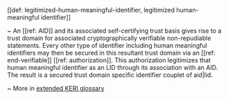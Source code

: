 [[def: legitimized-human-meaningful-identifier, legitimized human-meaningful identifier]]

~ An [[ref: AID]] and its associated self-certifying trust basis gives rise to a trust domain for associated cryptographically verifiable non-repudiable statements. Every other type of identifier including human meaningful identifiers may then be secured in this resultant trust domain via an [[ref: end-verifiable]] [[ref: authorization]]. This authorization legitimizes that human meaningful identifier as an LID through its association with an AID. The result is a secured trust domain specific identifier couplet of aid|lid.

~ More in <a href="https://weboftrust.github.io/WOT-terms/docs/glossary/legitimized-human-meaningful-identifier">extended KERI glossary</a>
